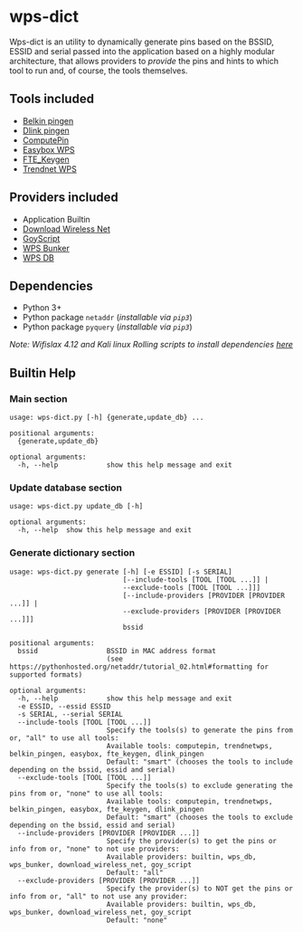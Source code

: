 # wps-dict
Wps-dict is an utility to dynamically generate pins based on the BSSID, ESSID and serial passed into the application based on a highly modular architecture, that allows providers to _provide_ the pins and hints to which tool to run and, of course, the tools themselves.

## Tools included
- [Belkin pingen](https://github.com/devttys0/wps/blob/master/pingens/belkin/pingen.c)
- [Dlink pingen](https://github.com/devttys0/wps/blob/master/pingens/dlink/pingen.py)
- [ComputePin](https://www.wifi-libre.com/topic-9-algoritmo-computepin-c83a35-de-zaochunsheng-la-brecha-en-la-brecha.html)
- [Easybox WPS](https://www.sec-consult.com/fxdata/seccons/prod/temedia/advisories_txt/20130805-0_Vodafone_EasyBox_Default_WPS_PIN_Vulnerability_v10.txt)
- [FTE_Keygen](https://github.com/0x90/wps-scripts/blob/master/goyscript/software/WPSPinGeneratorMOD)
- [Trendnet WPS](https://github.com/kcdtv/tdn/blob/master/tdn.sh)

## Providers included
- Application Builtin
- [Download Wireless Net](http://www.downloadwireless.net/scripts-live/patrones_conocidos.txt)
- [GoyScript](https://raw.githubusercontent.com/0x90/wps-scripts/master/goyscript/software/PINs.goy)
- [WPS Bunker](http://wpsbunker.hackaffeine.com/download_wps_db.php)
- [WPS DB](http://wpsdb.site40.net)

## Dependencies
- Python 3+
- Python package `netaddr` (_installable via `pip3`_)
- Python package `pyquery` (_installable via `pip3`_)

_Note: Wifislax 4.12 and Kali linux Rolling scripts to install dependencies [here](https://github.com/luskaner/wps-dict/tree/master/dependencies)_

## Builtin Help
### Main section
```
usage: wps-dict.py [-h] {generate,update_db} ...

positional arguments:
  {generate,update_db}

optional arguments:
  -h, --help            show this help message and exit
```
### Update database section
```
usage: wps-dict.py update_db [-h]

optional arguments:
  -h, --help  show this help message and exit
```
### Generate dictionary section
```
usage: wps-dict.py generate [-h] [-e ESSID] [-s SERIAL]
                            [--include-tools [TOOL [TOOL ...]] |
                            --exclude-tools [TOOL [TOOL ...]]]
                            [--include-providers [PROVIDER [PROVIDER ...]] |
                            --exclude-providers [PROVIDER [PROVIDER ...]]]
                            bssid

positional arguments:
  bssid                 BSSID in MAC address format
                        (see https://pythonhosted.org/netaddr/tutorial_02.html#formatting for supported formats)

optional arguments:
  -h, --help            show this help message and exit
  -e ESSID, --essid ESSID
  -s SERIAL, --serial SERIAL
  --include-tools [TOOL [TOOL ...]]
                        Specify the tools(s) to generate the pins from or, "all" to use all tools:
                        Available tools: computepin, trendnetwps, belkin_pingen, easybox, fte_keygen, dlink_pingen
                        Default: "smart" (chooses the tools to include depending on the bssid, essid and serial)
  --exclude-tools [TOOL [TOOL ...]]
                        Specify the tools(s) to exclude generating the pins from or, "none" to use all tools:
                        Available tools: computepin, trendnetwps, belkin_pingen, easybox, fte_keygen, dlink_pingen
                        Default: "smart" (chooses the tools to exclude depending on the bssid, essid and serial)
  --include-providers [PROVIDER [PROVIDER ...]]
                        Specify the provider(s) to get the pins or info from or, "none" to not use providers:
                        Available providers: builtin, wps_db, wps_bunker, download_wireless_net, goy_script
                        Default: "all"
  --exclude-providers [PROVIDER [PROVIDER ...]]
                        Specify the provider(s) to NOT get the pins or info from or, "all" to not use any provider:
                        Available providers: builtin, wps_db, wps_bunker, download_wireless_net, goy_script
                        Default: "none"
```
